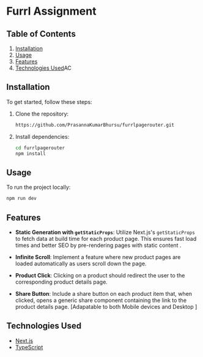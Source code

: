# Furrl Assignment

## Table of Contents

1. [Installation](#installation)
2. [Usage](#usage)
3. [Features](#features)
4. [Technologies Used](#technologies-used)AC


## Installation

To get started, follow these steps:

1. Clone the repository:

    ```bash
    https://github.com/PrasannaKumarBhursu/furrlpagerouter.git
    ```

2. Install dependencies:

    ```bash
    cd furrlpagerouter
    npm install
    ```

## Usage

To run the project locally:

```bash
npm run dev
```

## Features 

- **Static Generation with `getStaticProps`**: Utilize Next.js's `getStaticProps` to fetch data at build time for each product page. This ensures fast load times and better SEO by pre-rendering pages with static content .

- **Infinite Scroll**: Implement a feature where new product pages are loaded automatically as users scroll down the page.
  
- **Product Click**: Clicking on a product should redirect the user to the corresponding product details page.
  
- **Share Button**: Include a share button on each product item that, when clicked, opens a generic share component containing the link to the product details page. [Adapatable to both Mobile devices and Desktop ]

## Technologies Used

- [Next.js](https://nextjs.org/)
- [TypeScript](https://www.typescriptlang.org/)


